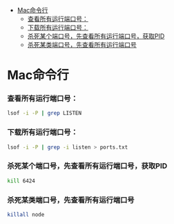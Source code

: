 - [Mac命令行](#mac命令行)
    - [查看所有运行端口号：](#查看所有运行端口号)
    - [下载所有运行端口号：](#下载所有运行端口号)
    - [杀死某个端口号，先查看所有运行端口号，获取PID](#杀死某个端口号先查看所有运行端口号获取pid)
    - [杀死某类端口号，先查看所有运行端口号](#杀死某类端口号先查看所有运行端口号)

# Mac命令行

### 查看所有运行端口号：
```bash
lsof -i -P | grep LISTEN
```

### 下载所有运行端口号：
```bash
lsof -i -P | grep -i listen > ports.txt
```

### 杀死某个端口号，先查看所有运行端口号，获取PID
```bash
kill 6424
```

### 杀死某类端口号，先查看所有运行端口号
```bash
killall node
```
